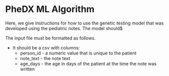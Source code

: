 PheDX ML Algorithm
============

Here, we give instructions for how to use the genetic testing model that was developed using the pediatric notes.  The model should$

The input file must be formatted as follows.

  * It should be a csv with columns:
    * person_id - a numeric value that is unique to the patient
    * note_text - the note text
    * age_days - the age in days of the patient at the time the note was written


